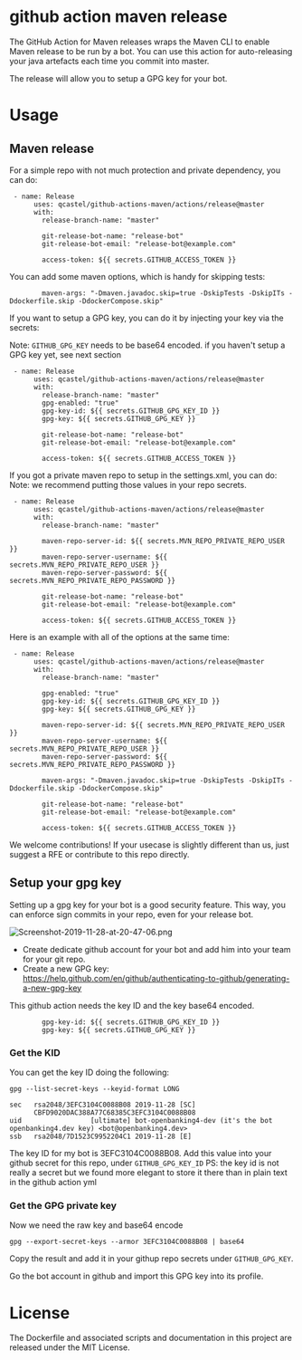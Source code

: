 # github action maven release

The GitHub Action for Maven releases wraps the Maven CLI to enable Maven release to be run by a bot.
You can use this action for auto-releasing your java artefacts each time you commit into master.

The release will allow you to setup a GPG key for your bot.

# Usage

## Maven release

For a simple repo with not much protection and private dependency, you can do:

```
 - name: Release
      uses: qcastel/github-actions-maven/actions/release@master
      with:
        release-branch-name: "master"
        
        git-release-bot-name: "release-bot"
        git-release-bot-email: "release-bot@example.com"
        
        access-token: ${{ secrets.GITHUB_ACCESS_TOKEN }}
```
You can add some maven options, which is handy for skipping tests:
```
        maven-args: "-Dmaven.javadoc.skip=true -DskipTests -DskipITs -Ddockerfile.skip -DdockerCompose.skip"
```

If you want to setup a GPG key, you can do it by injecting your key via the secrets:

Note: `GITHUB_GPG_KEY` needs to be base64 encoded.
if you haven't setup a GPG key yet, see next section

```
 - name: Release
      uses: qcastel/github-actions-maven/actions/release@master
      with:
        release-branch-name: "master"
        gpg-enabled: "true"
        gpg-key-id: ${{ secrets.GITHUB_GPG_KEY_ID }}
        gpg-key: ${{ secrets.GITHUB_GPG_KEY }}

        git-release-bot-name: "release-bot"
        git-release-bot-email: "release-bot@example.com"
        
        access-token: ${{ secrets.GITHUB_ACCESS_TOKEN }}
```


If you got a private maven repo to setup in the settings.xml, you can do:
Note: we recommend putting those values in your repo secrets.

```
 - name: Release
      uses: qcastel/github-actions-maven/actions/release@master
      with:
        release-branch-name: "master"

        maven-repo-server-id: ${{ secrets.MVN_REPO_PRIVATE_REPO_USER }}
        maven-repo-server-username: ${{ secrets.MVN_REPO_PRIVATE_REPO_USER }}
        maven-repo-server-password: ${{ secrets.MVN_REPO_PRIVATE_REPO_PASSWORD }}

        git-release-bot-name: "release-bot"
        git-release-bot-email: "release-bot@example.com"
        
        access-token: ${{ secrets.GITHUB_ACCESS_TOKEN }}
```

Here is an example with all of the options at the same time:

```
 - name: Release
      uses: qcastel/github-actions-maven/actions/release@master
      with:
        release-branch-name: "master"

        gpg-enabled: "true"
        gpg-key-id: ${{ secrets.GITHUB_GPG_KEY_ID }}
        gpg-key: ${{ secrets.GITHUB_GPG_KEY }}

        maven-repo-server-id: ${{ secrets.MVN_REPO_PRIVATE_REPO_USER }}
        maven-repo-server-username: ${{ secrets.MVN_REPO_PRIVATE_REPO_USER }}
        maven-repo-server-password: ${{ secrets.MVN_REPO_PRIVATE_REPO_PASSWORD }}

        maven-args: "-Dmaven.javadoc.skip=true -DskipTests -DskipITs -Ddockerfile.skip -DdockerCompose.skip"

        git-release-bot-name: "release-bot"
        git-release-bot-email: "release-bot@example.com"
        
        access-token: ${{ secrets.GITHUB_ACCESS_TOKEN }}
```

We welcome contributions! If your usecase is slightly different than us, just suggest a RFE or contribute to this repo directly.

## Setup your gpg key

Setting up a gpg key for your bot is a good security feature. This way, you can enforce sign commits in your repo,
even for your release bot.

![Screenshot-2019-11-28-at-20-47-06.png](https://i.postimg.cc/9F6cxpqm/Screenshot-2019-11-28-at-20-47-06.png)

- Create dedicate github account for your bot and add him into your team for your git repo.
- Create a new GPG key: https://help.github.com/en/github/authenticating-to-github/generating-a-new-gpg-key

This github action needs the key ID and the key base64 encoded.

```$xslt
        gpg-key-id: ${{ secrets.GITHUB_GPG_KEY_ID }}
        gpg-key: ${{ secrets.GITHUB_GPG_KEY }}
```

### Get the KID

You can get the key ID doing the following:

```$xslt
gpg --list-secret-keys --keyid-format LONG

sec   rsa2048/3EFC3104C0088B08 2019-11-28 [SC]
      CBFD9020DAC388A77C68385C3EFC3104C0088B08
uid                 [ultimate] bot-openbanking4-dev (it's the bot openbanking4.dev key) <bot@openbanking4.dev>
ssb   rsa2048/7D1523C9952204C1 2019-11-28 [E]

```
The key ID for my bot is 3EFC3104C0088B08. Add this value into your github secret for this repo, under `GITHUB_GPG_KEY_ID` 
PS: the key id is not really a secret but we found more elegant to store it there than in plain text in the github action yml

### Get the GPG private key

Now we need the raw key and base64 encode
```$xslt
gpg --export-secret-keys --armor 3EFC3104C0088B08 | base64
```

Copy the result and add it in your githup repo secrets under `GITHUB_GPG_KEY`.

Go the bot account in github and import this GPG key into its profile.

# License
The Dockerfile and associated scripts and documentation in this project are released under the MIT License.


